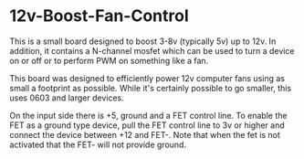 # 12v-Boost-Fan-Control
This is a small board designed to boost 3-8v (typically 5v) up to 12v. 
In addition, it contains a N-channel mosfet which can be used to turn
a device on or off or to perform PWM on something like a fan.

This board was designed to efficiently power 12v computer fans using as
small a footprint as possible.  While it's certainly possible to go
smaller, this uses 0603 and larger devices.

On the input side there is +5, ground and a FET control line.  To
enable the FET as a ground type device, pull the FET control line
to 3v or higher and connect the device between +12 and FET-.  Note
that when the fet is not activated that the FET- will not provide 
ground.
